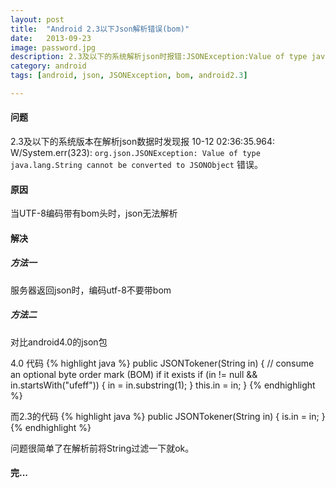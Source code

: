 ```yaml
---
layout: post
title:  "Android 2.3以下Json解析错误(bom)"
date:   2013-09-23
image: password.jpg
description: 2.3及以下的系统解析json时报错:JSONException:Value of type java.lang.String cannot be converted to JSONObject
category: android
tags: [android, json, JSONException, bom, android2.3]

---
```



#### 问题

2.3及以下的系统版本在解析json数据时发现报 10-12 02:36:35.964: W/System.err(323): `org.json.JSONException: Value of type java.lang.String cannot be converted to JSONObject` 错误。

#### 原因
当UTF-8编码带有bom头时，json无法解析

#### 解决

##### 方法一
服务器返回json时，编码utf-8不要带bom

##### 方法二
对比android4.0的json包

4.0 代码
{% highlight java %}
public JSONTokener(String in) {
  // consume an optional byte order mark (BOM) if it exists
  if (in != null && in.startsWith("ufeff")) {
    in = in.substring(1);
  }
  this.in = in;
}
{% endhighlight %}

而2.3的代码
{% highlight java %}
public JSONTokener(String in) {
  is.in = in;
}
{% endhighlight %}

问题很简单了在解析前将String过滤一下就ok。


 
#### 完...





